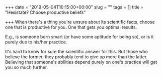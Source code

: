 +++
date = "2019-05-04T10:15:00+00:00"
slug = ""
tags = []
title = "Hesistate? Choose productive beliefs"

+++
When there's a thing you're unsure about its scientific facts, choose one that is productive for you. One that gets you optimal results.

E.g., is someone born smart (or have some aptitude for being so), or is it purely due to his/her practice.

It's hard to know for sure the scientific answer for this. But those who believe the former, they probably tend to give up more than the latter. Believing that someone's abilities depend purely on one's practice will get you so much further.